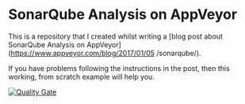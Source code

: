 # SonarQube Analysis on AppVeyor

This is a repository that I created whilst writing a [blog post about SonarQube Analysis on AppVeyor](https://www.appveyor.com/blog/2017/01/05	/sonarqube/). 

If you have problems following the instructions in the post, then this working, from scratch example will help you.

[![Quality Gate](https://sonarqube.com/api/badges/gate?key=SonarQubeNemoOnAppveyor)](https://sonarqube.com/dashboard/index/SonarQubeNemoOnAppveyor)
